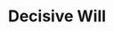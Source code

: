 ---
title: "Decisive Will"

feat:
  types: ["General"]
  description: |
    You are able to shrug off mental attacks through your assertive personality.
  prerequisite: |
    Cha 16.
  benefit: |
    You may use your Charisma bonus instead of Wisdom bonus for your Will saves.
---